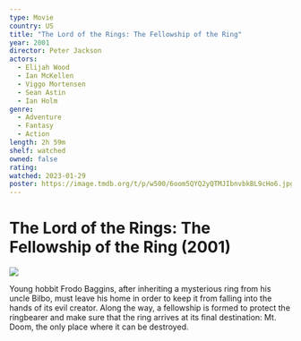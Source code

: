 ```yaml
---
type: Movie
country: US
title: "The Lord of the Rings: The Fellowship of the Ring"
year: 2001
director: Peter Jackson
actors:
  - Elijah Wood
  - Ian McKellen
  - Viggo Mortensen
  - Sean Astin
  - Ian Holm
genre:
  - Adventure
  - Fantasy
  - Action
length: 2h 59m
shelf: watched
owned: false
rating:
watched: 2023-01-29
poster: https://image.tmdb.org/t/p/w500/6oom5QYQ2yQTMJIbnvbkBL9cHo6.jpg
---
```


# The Lord of the Rings: The Fellowship of the Ring (2001)

![](https://image.tmdb.org/t/p/w500/6oom5QYQ2yQTMJIbnvbkBL9cHo6.jpg)

Young hobbit Frodo Baggins, after inheriting a mysterious ring from his uncle Bilbo, must leave his home in order to keep it from falling into the hands of its evil creator. Along the way, a fellowship is formed to protect the ringbearer and make sure that the ring arrives at its final destination: Mt. Doom, the only place where it can be destroyed.
